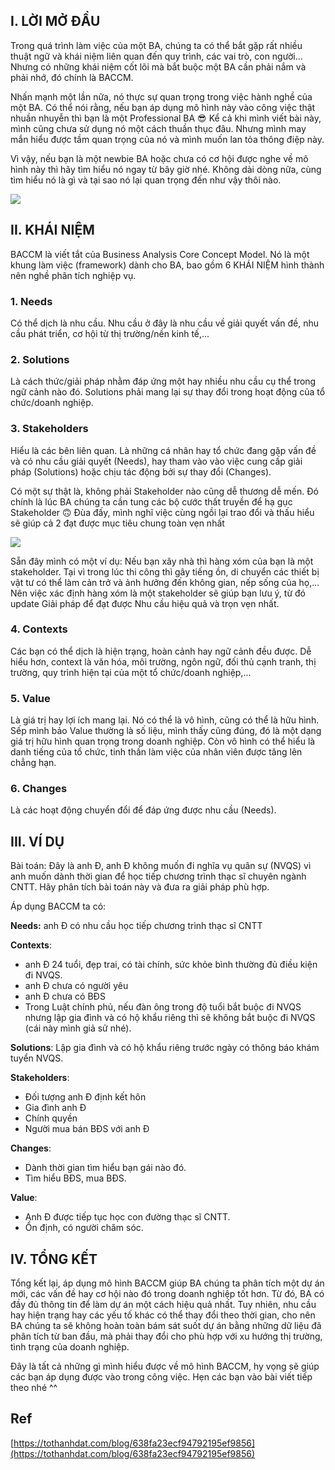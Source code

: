##  I. LỜI MỞ ĐẦU

Trong quá trình làm việc của một BA, chúng ta có thể bắt gặp rất nhiều thuật ngữ và khái niệm liên quan đến quy trình, các vai trò, con người... Nhưng có những khái niệm cốt lõi mà bắt buộc một BA cần phải nắm và phải nhớ, đó chính là BACCM.

Nhấn mạnh một lần nữa, nó thực sự quan trọng trong việc hành nghề của một BA. Có thể nói rằng, nếu bạn áp dụng mô hình này vào công việc thật nhuần nhuyễn thì bạn là một Professional BA 😎 Kể cả khi mình viết bài này, mình cũng chưa sử dụng nó một cách thuần thục đâu. Nhưng mình may mắn hiểu được tầm quan trọng của nó và mình muốn lan tỏa thông điệp này. 

Vì vậy, nếu bạn là một newbie BA hoặc chưa có cơ hội được nghe về mô hình này thì hãy tìm hiểu nó ngay từ bây giờ nhé. Không dài dòng nữa, cùng tìm hiểu nó là gì và tại sao nó lại quan trọng đến như vậy thôi nào.

![](https://images.viblo.asia/7109b123-7572-49ce-a3b5-c188b3c61543.png)

## II. KHÁI NIỆM
BACCM là viết tắt của Business Analysis Core Concept Model. Nó là một khung làm việc (framework) dành cho BA, bao gồm 6 KHÁI NIỆM hình thành nên nghề phân tích nghiệp vụ.

### 1. Needs
Có thể dịch là nhu cầu. Nhu cầu ở đây là nhu cầu về giải quyết vấn đề, nhu cầu phát triển, cơ hội từ thị trường/nền kinh tế,...

### 2. Solutions
Là cách thức/giải pháp nhằm đáp ứng một hay nhiều nhu cầu cụ thể trong ngữ cảnh nào đó. Solutions phải mang lại sự thay đổi trong hoạt động của tổ chức/doanh nghiệp.

### 3. Stakeholders
Hiểu là các bên liên quan. Là những cá nhân hay tổ chức đang gặp vấn đề và có nhu cầu giải quyết (Needs), hay tham vào vào việc cung cấp giải pháp (Solutions) hoặc chịu tác động bởi sự thay đổi (Changes). 

Có một sự thật là, không phải Stakeholder nào cũng dễ thương dễ mến. Đó chính là lúc BA chúng ta cần tung các bộ cước thất truyền để hạ gục Stakeholder 🙃 Đùa đấy, mình nghĩ việc cùng ngồi lại trao đổi và thấu hiểu sẽ giúp cả 2 đạt được mục tiêu chung toàn vẹn nhất

![](https://images.viblo.asia/ee4a4754-a8cb-4755-b430-2a799d9d1041.gif)

Sẵn đây mình có một ví dụ: Nếu bạn xây nhà thì hàng xóm của bạn là một stakeholder. Tại vì trong lúc thi công thì gây tiếng ồn, di chuyển các thiết bị vật tư có thể làm cản trở và ảnh hưởng đến không gian, nếp sống của họ,... Nên việc xác định hàng xóm là một stakeholder sẽ giúp bạn lưu ý, từ đó update Giải pháp để đạt được Nhu cầu hiệu quả và trọn vẹn nhất.

### 4. Contexts
Các bạn có thể dịch là hiện trạng, hoàn cảnh hay ngữ cảnh đều được. Dễ hiểu hơn, context là văn hóa, môi trường, ngôn ngữ, đối thủ cạnh tranh, thị trường, quy trình hiện tại của một tổ chức/doanh nghiệp,...

### 5. Value
Là giá trị hay lợi ích mang lại. Nó có thể là vô hình, cũng có thể là hữu hình. Sếp mình bảo Value thường là số liệu, mình thấy cũng đúng, đó là một dạng giá trị hữu hình quan trọng trong doanh nghiệp. Còn vô hình có thể hiểu là danh tiếng của tổ chức, tinh thần làm việc của nhân viên được tăng lên chẳng hạn.

### 6. Changes
Là các hoạt động chuyển đổi để đáp ứng được nhu cầu (Needs).

## III. VÍ DỤ
Bài toán: Đây là anh Đ, anh Đ không muốn đi nghĩa vụ quân sự (NVQS) vì anh muốn dành thời gian để học tiếp chương trình thạc sĩ chuyên ngành CNTT. Hãy phân tích bài toán này và đưa ra giải pháp phù hợp.

Áp dụng BACCM ta có:

**Needs:** anh Đ có nhu cầu học tiếp chương trình thạc sĩ CNTT

**Contexts**:
* anh Đ 24 tuổi, đẹp trai, có tài chính, sức khỏe bình thường đủ điều kiện đi NVQS.
* anh Đ chưa có người yêu
* anh Đ chưa có BĐS
* Trong Luật chính phủ, nếu đàn ông trong độ tuổi bắt buộc đi NVQS nhưng lập gia đình và có hộ khẩu riêng thì sẽ không bắt buộc đi NVQS (cái này mình giả sử nhé).

**Solutions**: Lập gia đình và có hộ khẩu riêng trước ngày có thông báo khám tuyển NVQS.

**Stakeholders**:
* Đối tượng anh Đ định kết hôn
* Gia đình anh Đ
* Chính quyền
* Người mua bán BĐS với anh Đ

**Changes**:
* Dành thời gian tìm hiểu bạn gái nào đó.
* Tìm hiểu BĐS, mua BĐS.

**Value**:
* Anh Đ được tiếp tục học con đường thạc sĩ CNTT.
* Ổn định, có người chăm sóc.

## IV. TỔNG KẾT
Tổng kết lại, áp dụng mô hình BACCM giúp BA chúng ta phân tích một dự án mới, các vấn đề hay cơ hội nào đó trong doanh nghiệp tốt hơn. Từ đó, BA có đầy đủ thông tin để làm dự án một cách hiệu quả nhất. Tuy nhiên, nhu cầu hay hiện trạng hay các yếu tố khác có thể thay đổi theo thời gian, cho nên BA chúng ta sẽ không hoàn toàn bám sát suốt dự án bằng những dữ liệu đã phân tích từ ban đầu, mà phải thay đổi cho phù hợp với xu hướng thị trường, tình trạng của doanh nghiệp.

Đây là tất cả những gì mình hiểu được về mô hình BACCM, hy vọng sẽ giúp các bạn áp dụng được vào trong công việc. Hẹn các bạn vào bài viết tiếp theo nhé ^^

## Ref
[https://tothanhdat.com/blog/638fa23ecf94792195ef9856](https://tothanhdat.com/blog/638fa23ecf94792195ef9856)
